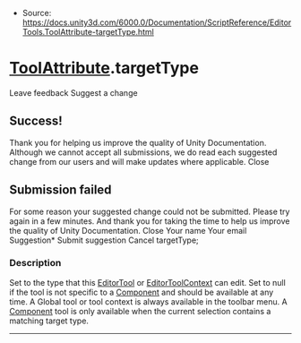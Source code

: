 * Source: https://docs.unity3d.com/6000.0/Documentation/ScriptReference/EditorTools.ToolAttribute-targetType.html

#  [ToolAttribute](https://docs.unity3d.com/6000.0/Documentation/ScriptReference/EditorTools.ToolAttribute.html).targetType
Leave feedback
Suggest a change
## Success!
Thank you for helping us improve the quality of Unity Documentation. Although we cannot accept all submissions, we do read each suggested change from our users and will make updates where applicable.
Close
## Submission failed
For some reason your suggested change could not be submitted. Please <a>try again</a> in a few minutes. And thank you for taking the time to help us improve the quality of Unity Documentation.
Close
Your name Your email Suggestion* Submit suggestion
Cancel
targetType; 
### Description
Set to the type that this [EditorTool](https://docs.unity3d.com/6000.0/Documentation/ScriptReference/EditorTools.EditorTool.html) or [EditorToolContext](https://docs.unity3d.com/6000.0/Documentation/ScriptReference/EditorTools.EditorToolContext.html) can edit. Set to null if the tool is not specific to a [Component](https://docs.unity3d.com/6000.0/Documentation/ScriptReference/Component.html) and should be available at any time.
A Global tool or tool context is always available in the toolbar menu. A [Component](https://docs.unity3d.com/6000.0/Documentation/ScriptReference/Component.html) tool is only available when the current selection contains a matching target type.
* * *
